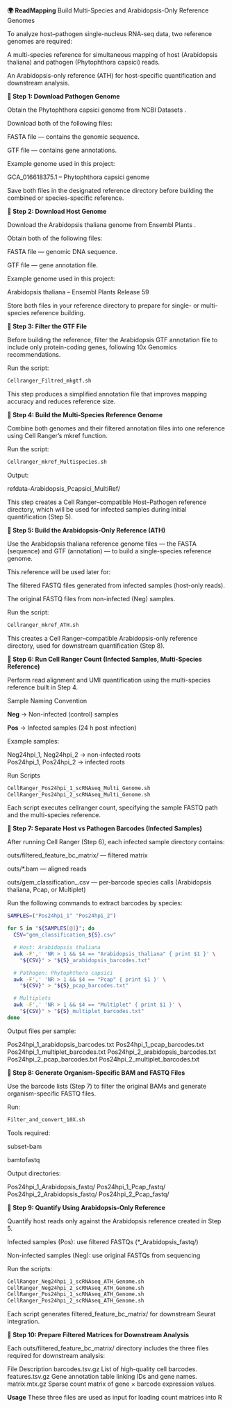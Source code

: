 **🌍 ReadMapping**
Build Multi-Species and Arabidopsis-Only Reference Genomes

To analyze host–pathogen single-nucleus RNA-seq data, two reference genomes are required:

A multi-species reference for simultaneous mapping of host (Arabidopsis thaliana) and pathogen (Phytophthora capsici) reads.

An Arabidopsis-only reference (ATH) for host-specific quantification and downstream analysis.

**🧩 Step 1: Download Pathogen Genome**

Obtain the Phytophthora capsici genome from NCBI Datasets
.

Download both of the following files:

FASTA file — contains the genomic sequence.

GTF file — contains gene annotations.

Example genome used in this project:

GCA_016618375.1 – Phytophthora capsici genome


Save both files in the designated reference directory before building the combined or species-specific reference.

**🌿 Step 2: Download Host Genome**

Download the Arabidopsis thaliana genome from Ensembl Plants
.

Obtain both of the following files:

FASTA file — genomic DNA sequence.

GTF file — gene annotation file.

Example genome used in this project:

Arabidopsis thaliana – Ensembl Plants Release 59


Store both files in your reference directory to prepare for single- or multi-species reference building.

**🧬 Step 3: Filter the GTF File**

Before building the reference, filter the Arabidopsis GTF annotation file to include only protein-coding genes, following 10x Genomics recommendations.

Run the script:
```bash
Cellranger_Filtred_mkgtf.sh
```

This step produces a simplified annotation file that improves mapping accuracy and reduces reference size.

**🧫 Step 4: Build the Multi-Species Reference Genome**

Combine both genomes and their filtered annotation files into one reference using Cell Ranger’s mkref function.

Run the script:
```bash
Cellranger_mkref_Multispecies.sh
```

Output:

refdata-Arabidopsis_Pcapsici_MultiRef/


This step creates a Cell Ranger–compatible Host–Pathogen reference directory, which will be used for infected samples during initial quantification (Step 5).

**🌱 Step 5: Build the Arabidopsis-Only Reference (ATH)**

Use the Arabidopsis thaliana reference genome files — the FASTA (sequence) and GTF (annotation) — to build a single-species reference genome.

This reference will be used later for:

The filtered FASTQ files generated from infected samples (host-only reads).

The original FASTQ files from non-infected (Neg) samples.

Run the script:
```bash
Cellranger_mkref_ATH.sh
```

This creates a Cell Ranger–compatible Arabidopsis-only reference directory, used for downstream quantification (Step 8).

**🧪 Step 6: Run Cell Ranger Count (Infected Samples, Multi-Species Reference)**

Perform read alignment and UMI quantification using the multi-species reference built in Step 4.

Sample Naming Convention

**Neg** → Non-infected (control) samples

**Pos** → Infected samples (24 h post infection)

Example samples:

Neg24hpi_1, Neg24hpi_2 → non-infected roots  
Pos24hpi_1, Pos24hpi_2 → infected roots

Run Scripts
```bash
CellRanger_Pos24hpi_1_scRNAseq_Multi_Genome.sh
CellRanger_Pos24hpi_2_scRNAseq_Multi_Genome.sh
```

Each script executes cellranger count, specifying the sample FASTQ path and the multi-species reference.

**🧬 Step 7: Separate Host vs Pathogen Barcodes (Infected Samples)**

After running Cell Ranger (Step 6), each infected sample directory contains:

outs/filtered_feature_bc_matrix/ — filtered matrix

outs/*.bam — aligned reads

outs/gem_classification_<SAMPLE>.csv — per-barcode species calls (Arabidopsis thaliana, Pcap, or Multiplet)

Run the following commands to extract barcodes by species:

```bash
SAMPLES=("Pos24hpi_1" "Pos24hpi_2")

for S in "${SAMPLES[@]}"; do
  CSV="gem_classification_${S}.csv"

  # Host: Arabidopsis thaliana
  awk -F',' 'NR > 1 && $4 == "Arabidopsis_thaliana" { print $1 }' \
    "${CSV}" > "${S}_arabidopsis_barcodes.txt"

  # Pathogen: Phytophthora capsici
  awk -F',' 'NR > 1 && $4 == "Pcap" { print $1 }' \
    "${CSV}" > "${S}_pcap_barcodes.txt"

  # Multiplets
  awk -F',' 'NR > 1 && $4 == "Multiplet" { print $1 }' \
    "${CSV}" > "${S}_multiplet_barcodes.txt"
done
```

Output files per sample:

Pos24hpi_1_arabidopsis_barcodes.txt
Pos24hpi_1_pcap_barcodes.txt
Pos24hpi_1_multiplet_barcodes.txt
Pos24hpi_2_arabidopsis_barcodes.txt
Pos24hpi_2_pcap_barcodes.txt
Pos24hpi_2_multiplet_barcodes.txt

**🧪 Step 8: Generate Organism-Specific BAM and FASTQ Files**

Use the barcode lists (Step 7) to filter the original BAMs and generate organism-specific FASTQ files.

Run:
```bash
Filter_and_convert_10X.sh
```

Tools required:

subset-bam

bamtofastq

Output directories:

Pos24hpi_1_Arabidopsis_fastq/
Pos24hpi_1_Pcap_fastq/
Pos24hpi_2_Arabidopsis_fastq/
Pos24hpi_2_Pcap_fastq/

**🌾 Step 9: Quantify Using Arabidopsis-Only Reference**

Quantify host reads only against the Arabidopsis reference created in Step 5.

Infected samples (Pos): use filtered FASTQs (*_Arabidopsis_fastq/)

Non-infected samples (Neg): use original FASTQs from sequencing

Run the scripts:
```bash
CellRanger_Neg24hpi_1_scRNAseq_ATH_Genome.sh
CellRanger_Neg24hpi_2_scRNAseq_ATH_Genome.sh
CellRanger_Pos24hpi_1_scRNAseq_ATH_Genome.sh
CellRanger_Pos24hpi_2_scRNAseq_ATH_Genome.sh
```

Each script generates filtered_feature_bc_matrix/ for downstream Seurat integration.

**📁 Step 10: Prepare Filtered Matrices for Downstream Analysis**

Each outs/filtered_feature_bc_matrix/ directory includes the three files required for downstream analysis:

File	                  Description
barcodes.tsv.gz	        List of high-quality cell barcodes.
features.tsv.gz	        Gene annotation table linking IDs and gene names.
matrix.mtx.gz	          Sparse count matrix of gene × barcode expression values.

**Usage** These three files are used as input for loading count matrices into R
